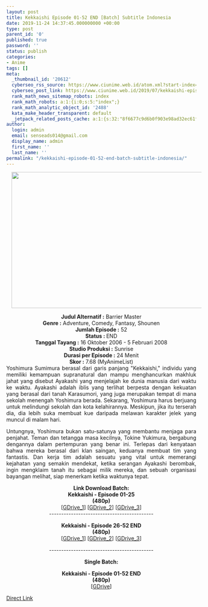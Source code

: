 ```yaml
---
layout: post
title: Kekkaishi Episode 01-52 END [Batch] Subtitle Indonesia
date: 2019-11-24 14:37:45.000000000 +00:00
type: post
parent_id: '0'
published: true
password: ''
status: publish
categories:
- Anime
tags: []
meta:
  _thumbnail_id: '20612'
  cyberseo_rss_source: https://www.ciunime.web.id/atom.xml?start-index=1501&max-results=150
  cyberseo_post_link: https://www.ciunime.web.id/2019/07/kekkaishi-episode-01-52-end-batch.html
  rank_math_news_sitemap_robots: index
  rank_math_robots: a:1:{i:0;s:5:"index";}
  rank_math_analytic_object_id: '2488'
  kata_make_header_transparent: default
  _jetpack_related_posts_cache: a:1:{s:32:"8f6677c9d6b0f903e98ad32ec61f8deb";a:2:{s:7:"expires";i:1645932997;s:7:"payload";a:0:{}}}
author:
  login: admin
  email: senseads014@gmail.com
  display_name: admin
  first_name: ''
  last_name: ''
permalink: "/kekkaishi-episode-01-52-end-batch-subtitle-indonesia/"
---
```

<div class="separator" style="clear: both; text-align: center;"><a href="https://1.bp.blogspot.com/-yxBQqDqGDYc/XSBt8mgfYJI/AAAAAAAAbE0/2RkD48SZL1MGIP41ZptfRO39QKsdITK3gCLcBGAs/s1600/Kekkaishi.jpg" imageanchor="1" style="margin-left: 1em; margin-right: 1em;"><img border="0" data-original-height="720" data-original-width="1280" height="360" src="{{ site.baseurl }}/assets/2019/11/Kekkaishi.jpg" width="640" /></a></div>
<p>
<div style="text-align: center;"><b>Judul</b><b><b> Alternatif</b> :</b> Barrier Master</div>
<div style="text-align: center;"><b><b>Genre :</b></b> Adventure, Comedy, Fantasy, Shounen</div>
<div style="text-align: center;"><b>Jumlah Episode :</b> 52<br /><b>Status :&nbsp;</b>END<br /><b>Tanggal Tayang :</b> 16 Oktober 2006 - 5 Februari 2008<br /><b>Studio Produksi :</b> Sunrise<br /><b>Durasi per Episode :</b> 24 Menit</div>
<div style="text-align: center;"><b>Skor :</b> 7.68 (MyAnimeList)</div>
<div style="text-align: center;"></div>
<div style="text-align: justify;">Yoshimura Sumimura berasal dari garis panjang "Kekkaishi," individu yang memiliki kemampuan supranatural dan mampu menghancurkan makhluk jahat yang disebut Ayakashi yang menjelajah ke dunia manusia dari waktu ke waktu. Ayakashi adalah iblis yang terlihat berpesta dengan kekuatan yang berasal dari tanah Karasumori, yang juga merupakan tempat di mana sekolah menengah Yoshimura berada. Sekarang, Yoshimura harus berjuang untuk melindungi sekolah dan kota kelahirannya. Meskipun, jika itu terserah dia, dia lebih suka membuat kue daripada melawan karakter jelek yang muncul di malam hari.</p>
<p>Untungnya, Yoshimura bukan satu-satunya yang membantu menjaga para penjahat. Teman dan tetangga masa kecilnya, Tokine Yukimura, bergabung dengannya dalam pertempuran yang benar ini. Terlepas dari kenyataan bahwa mereka berasal dari klan saingan, keduanya membuat tim yang fantastis. Dan kerja tim adalah sesuatu yang vital untuk memerangi kejahatan yang semakin mendekat, ketika serangan Ayakashi berombak, ingin mengklaim tanah itu sebagai milik mereka, dan sebuah organisasi bayangan melihat, siap menerkam ketika waktunya tepat.</p></div>
<div style="text-align: justify;"></div>
<div style="text-align: justify;"></div>
<div style="text-align: center;"><b>Link Download Batch:</b></div>
<div style="text-align: center;"><b>Kekkaishi - Episode 01-25</b><br /><b>(480p)</b></div>
<div style="text-align: center;">[<a href="https://drive.google.com/uc?id=1tMAB_WpZjpsxowCkTXgZnWn2Ce6tlNH4" target="_blank" rel="noopener">GDrive_1</a>] [<a href="https://drive.google.com/uc?id=12oCHr88UZAOLFMxsEEsU0qlFaql9kEX6" target="_blank" rel="noopener">GDrive_2</a>] [<a href="https://drive.google.com/uc?id=1dR7-2u2rjVpp5pZuhCSSjZzS59mX3q0h" target="_blank" rel="noopener">GDrive_3</a>]</div>
<div style="text-align: center;">-------------------------------------------</p>
<p><b>Kekkaishi - Episode 26-52 END</b><br /><b>(480p)</b><br />[<a href="https://drive.google.com/uc?id=18ugGm8NtPaIRDxl8hAiauLMRZrxNoQsg" target="_blank" rel="noopener">GDrive_1</a>] [<a href="https://drive.google.com/uc?id=1nXsS09FOlpOR8_MN9D_rsMl7DFulEs0z" target="_blank" rel="noopener">GDrive_2</a>] [<a href="https://drive.google.com/uc?id=1IdPYpOvZ_w4uv5GYtuY2gVb-PyNVjgMf" target="_blank" rel="noopener">GDrive_3</a>]</p>
<p>-------------------------------------------</p>
<p><b>Single Batch:</b></p>
<p><b>Kekkaishi - Episode 01-52 END</b><br /><b>(480p)</b><br />[<a href="https://drive.google.com/uc?export=download&amp;id=0B5U9pGC3XtvFZVBzVHNLM0JfNU0" target="_blank" rel="noopener">GDrive</a>]</div>
<link rel="stylesheet" href="https://cdnjs.cloudflare.com/ajax/libs/font-awesome/4.7.0/css/font-awesome.min.css" />
<div class="divbtn"> <a href="https://handymansurrender.com/fihup8buzv?key=94550f7ce39444073321dde3b8782f97" class="btn"><i class="fa fa-download"></i> Direct Link</a> </div>
